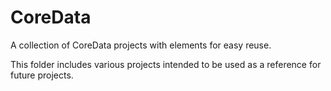 # CoreData
A collection of CoreData projects with elements for easy reuse.

This folder includes various projects intended to be used as a reference for future projects.
